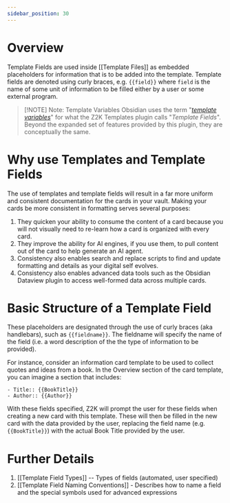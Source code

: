 ```yaml
---
sidebar_position: 30
---
```


# Overview
Template Fields are used inside [[Template Files]] as embedded placeholders for information that is to be added into the template. Template fields are denoted using curly braces, e.g. `{{field}}` where `field` is the name of some unit of information to be filled either by a user or some external program.


> [!NOTE] Note: Template Variables
> Obsidian uses the term "*[template variables](https://help.obsidian.md/Plugins/Templates)*" for what the Z2K Templates plugin calls "*Template Fields*". Beyond the expanded set of features provided by this plugin, they are conceptually the same.


# Why use Templates and Template Fields
The use of templates and template fields will result in a far more uniform and consistent documentation for the cards in your vault. Making your cards be more consistent in formatting serves several purposes:
1. They quicken your ability to consume the content of a card because you will not visually need to re-learn how a card is organized with every card.
2. They improve the ability for AI engines, if you use them, to pull content out of the card to help generate an AI agent.
3. Consistency also enables search and replace scripts to find and update formatting and details as your digital self evolves.
4. Consistency also enables advanced data tools such as the Obsidian Dataview plugin to access well-formed data across multiple cards.

# Basic Structure of a Template Field
These placeholders are designated through the use of curly braces (aka handlebars), such as `{{fieldname}}`. The fieldname will specify the name of the field (i.e. a word description of the the type of information to be provided). 

For instance, consider an information card template to be used to collect quotes and ideas from a book. In the Overview section of the card template, you can imagine a section that includes:

```
- Title:: {{BookTitle}}
- Author:: {{Author}}
```

With these fields specified, Z2K will prompt the user for these fields when creating a new card with this template. These will then be filled in the new card with the data provided by the user, replacing the field name (e.g. `{{BookTitle}}`) with the actual Book Title provided by the user. 

# Further Details
1. [[Template Field Types]] -- Types of fields (automated, user specified)
2. [[Template Field Naming Conventions]] - Describes how to name a field and the special symbols used for advanced expressions

